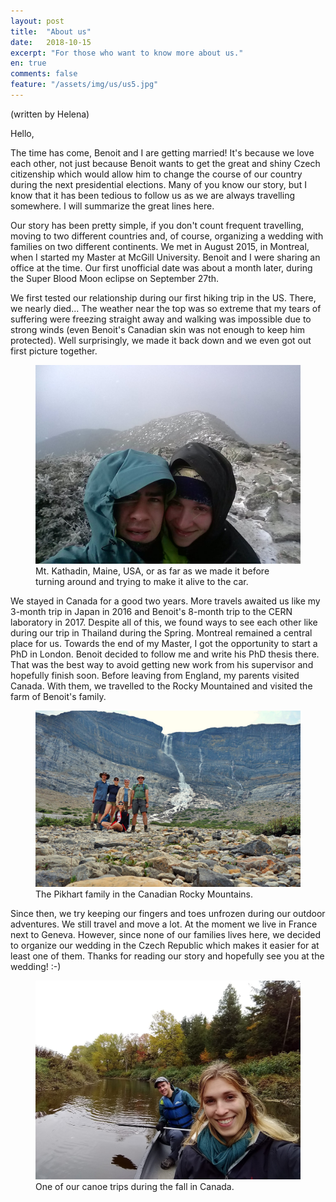 ```yaml
---
layout: post
title:  "About us"
date:   2018-10-15
excerpt: "For those who want to know more about us."
en: true
comments: false
feature: "/assets/img/us/us5.jpg" 
---
```


(written by Helena)


Hello,

The time has come, Benoit and I are getting married! It's because we love each
other, not just because Benoit wants to get the great and shiny Czech
citizenship which would allow him to change the course of our country during the
next presidential elections. Many of you know our story, but I know that it has
been tedious to follow us as we are always travelling somewhere. I will
summarize the great lines here.

Our story has been pretty simple, if you don't count frequent travelling, moving
to two different countries and, of course, organizing a wedding with families on
two different continents. We met in August 2015, in Montreal, when I started my
Master at McGill University. Benoit and I were sharing an office at the
time. Our first unofficial date was about a month later, during the Super Blood
Moon eclipse on September 27th.

We first tested our relationship during our first hiking trip in the US. There,
we nearly died... The weather near the top was so extreme that my tears of
suffering were freezing straight away and walking was impossible due to strong
winds (even Benoit's Canadian skin was not enough to keep him protected). Well
surprisingly, we made it back down and we even got out first picture together.

<figure><img src="/assets/img/posts/can1.jpg"> <figcaption>Mt. Kathadin, Maine,
USA, or as far as we made it before turning around and trying to make it alive to the
car.</figcaption> </figure>

We stayed in Canada for a good two years. More travels awaited us like my
3-month trip in Japan in 2016 and Benoit's 8-month trip to the CERN laboratory
in 2017. Despite all of this, we found ways to see each other like during our
trip in Thailand during the Spring. Montreal remained a central place for
us. Towards the end of my Master, I got the opportunity to start a PhD in
London. Benoit decided to follow me and write his PhD thesis there. That was the
best way to avoid getting new work from his supervisor and hopefully finish
soon. Before leaving from England, my parents visited Canada. With them, we
travelled to the Rocky Mountained and visited the farm of Benoit's family.

<figure><img src="/assets/img/posts/can5.jpg"> <figcaption>The Pikhart family in
the Canadian Rocky Mountains.</figcaption> </figure>

Since then, we try keeping our fingers and toes unfrozen during our outdoor
adventures. We still travel and move a lot. At the moment we live in France next to
Geneva. However, since none of our families lives here, we decided to organize
our wedding in the Czech Republic which makes it easier for at least one of
them. Thanks for reading our story and hopefully see you at the wedding! :-)

<figure><img src="/assets/img/posts/can2.jpg">
<figcaption>One of our canoe trips during the fall in Canada.</figcaption>
</figure>
